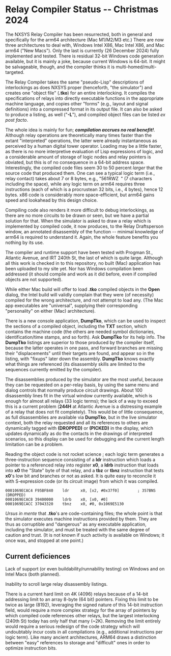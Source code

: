 # Relay Compiler Status -- Christmas 2024

The NXSYS Relay Compiler has been resurrected, both in general and specifically for the arm64 architecture (Mac M1/M2/M3 etc.) 
There are now three architectures to deal with, Windows Intel X86, Mac Intel X86, and Mac arm64 ("New Macs"). Only the last is currently (26 December 2024) fully implemented and tested.  There is residual 32-bit Windows code generation available, but it is mainly a joke, because current Windows is 64-bit.  It might be salvageable, though, and the compiler thinks it is multi-homed/multi-targeted.

The Relay Compiler takes the same "pseudo-Lisp" descriptions of interlockings as does NXSYS proper (henceforth, "the simulator") and creates one "object file" (**.tko**) for an entire interlocking.  It compiles the specifications of relays into directly executable functions in the appropriate machine language, and copies other "forms" (e.g., layout and signal definitions) into a compressed format in its output file.  It can also be asked to produce a listing, as well ("**-L**"), and compiled object files can be
listed *ex post facto*.

The whole idea is mainly for fun; ***compilation accrues no real benefit!***.  Although relay operations are
theoretically many times faster than the extant "interpreted" operations, the latter were already instantaneous as perceived by a human digital tower operator.  Loading may be a little faster, as there is no more interpretive evaluation of Lisp expressions of logic, and a considerable amount of storage of logic nodes and relay pointers is obviated, but this is of no consequence in a 64-bit address space.  Interestingly, the compiled code files seem 30 to 50 percent *larger* that the source code that produced them. One can see a typical logic term (i.e., relay contact) takes about 7 or 8 bytes, e.g., "561RWZ<code>&nbsp;</code>" (7 characters including the space), while any logic term on arm64 requires three instructions (each of which is a procrustean 32 bits, i.e., 4 bytes), hence 12 bytes.  x86 code is considerably more space-efficient, but arm64 gains speed and lookahead by this design choice.

Compiling code also renders it more difficult to debug interlockings, as there are no more circuits to be drawn or seen, but we have a
partial solution for that.  When the simulator is asked to draw a relay which is implemented by compiled code, it now produces,
to the Relay Draftsperson window, an annotated disassembly of the function -- minimal knowledge of arm64 is required to understand it.  Again, the whole feature benefits you nothing by its use.

The compiler and runtime support have been tested with Progman St., Atlantic Avenue, and IRT 240th St, the last of which is quite large.  Although all this work is checked in to this repository, no built (Mac) application has been uploaded to my site yet. Nor has Windows compilation been addressed (it should compile and work as it did before, even if compiled objects are not supported).

While either Mac build will offer to load **.tko** compiled objects in the **Open** dialog, the Intel build will validly complain that they were (of necessity) compiled for the wrong architecture, and not attempt to load any.  (The Mac app executables are "universal", supplying their corresponding "personality" on either (Mac) architecture).

There is a new console application, **DumpTko**, which can be used to inspect the sections of a compiled object, including the **TXT**
section, which contains the machine code (the others are needed symbol dictionaries, identification/time stamps, and so forth).  Ask **DumpTko** for its help info. The **DumpTko** listings are superior to those produced by the compiler itself, because the latter operates in one pass, and forward branches are missing their "displacements" until their targets are found, and appear so in the listing, with "fixups" later down the assembly.  **DumpTko** knows exactly what things are referenced (its disassembly skills are limited to the sequences currently emitted by the compiler).

The disassemblies produced by the simulator are the most useful, because they can be requested on a per-relay basis, by using the same
menu and dialog controls that normally produce circuit drawings.  About 100 disassembly lines fit in the virtual window currently available, which is
enough for almost all relays (33 logic terms); the lack of a way to exceed this is a current problem (**244H** at Atlantic Avenue is a distressing example of a relay that does not fit completely).  This would be of little consequence, as full disassemblies are available via **DumpTko**, but in the live simulator context, both the relay requested and all its references to others are dynamically tagged with **(DROPPED)** or **(PICKED)** in the display, which updates dynamically as do the contacts in the drawings of interpreted scenarios, so this display can be used for debugging and the current length limitation can be a problem.

Reading the object code is not rocket science ; each logic term generates a three-instruction sequence consisting of a **ldr** instruction which loads a pointer to a referenced relay into register **x0**, a **ldrb** instruction that loads into **x0** the "State" byte of that relay, and a **tbz** or **tbnz** instruction that tests **x0**'s low bit and branches or not as asked. It is quite easy to reconcile it with S-expression code (or its circuit image) from which it was compiled.

    0001069ECAC4 F95BF840    ldr     x0, [x2, #0x37f0]        ; 357BNS  (DROPPED)
    0001069ECAC8 39400000    ldrb    x0, [x0, #0]
    0001069ECACC 37043320    tbnz    x0, #0, 0x1069E5130

*Ursus in mente* that **.tko**'s are code-containing files; the whole point is that the simulator executes machine instructions provided by them.  They are thus as corruptible and "dangerous" as any executable application, including the simulator, and must be treated with the same degree of caution and trust.  (It is not known if such activity is available on Windows; it once was, and stopped at one point.)

## Current deficiences

Lack of support (or even buildability/runnability testing) on Windows and on Intel Macs (both planned).

Inability to scroll large relay disassembly listings.

There is a current hard limit on 4K (4096) relays because of a 14-bit addressing limit to an array 8-byte (64 bit) pointers. Fixing this limit to be twice as large (8192), leveraging the signed nature of this 14-bit instruction field, would require a more complex strategy for the array of pointers by which compiled code references other relays, but the largest interlocking (240th St) today has only half that many (~2K).  Removing the limit entirely would require a serious redesign of the code strategy which will undoubtably incur costs in all compilations (e.g., additional instructions per logic term).  Like many ancient architectures, ARM64 draws a distinction between "easy" references to storage and "difficult" ones in order to optimize instruction bits.
